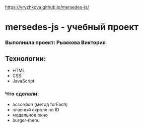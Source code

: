https://vryzhkova.github.io/mersedes-js/

# mersedes-js - учебный проект
### Выполнила проект: Рыжкова Виктория

## Технологии:
- HTML
- CSS
- JavaScript

### Что сделали:
- accordion (метод forEach)
- плавный скролл по ID
- модальное окно
- burger-menu
